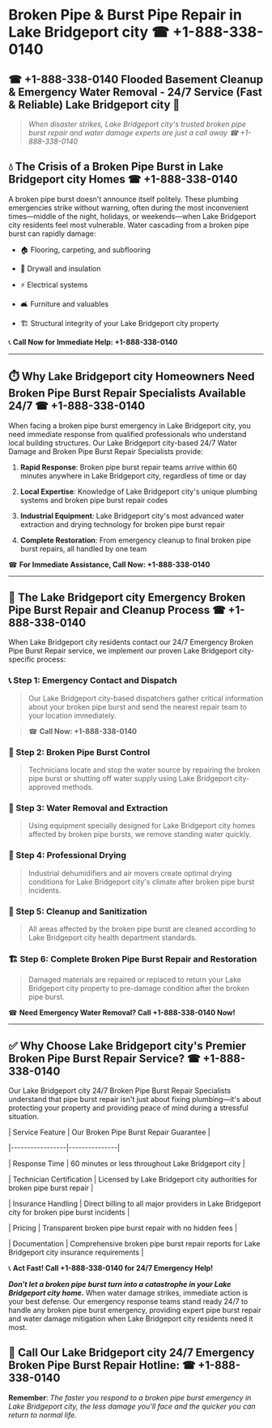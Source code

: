 # Broken Pipe & Burst Pipe Repair in Lake Bridgeport city ☎ +1-888-338-0140  
## ☎ +1-888-338-0140 Flooded Basement Cleanup & Emergency Water Removal - 24/7 Service (Fast & Reliable) Lake Bridgeport city 🚨  

> *When disaster strikes, Lake Bridgeport city's trusted broken pipe burst repair and water damage experts are just a call away ☎ +1-888-338-0140*  

## 💧 The Crisis of a Broken Pipe Burst in Lake Bridgeport city Homes ☎ +1-888-338-0140  

A broken pipe burst doesn't announce itself politely. These plumbing emergencies strike without warning, often during the most inconvenient times—middle of the night, holidays, or weekends—when Lake Bridgeport city residents feel most vulnerable. Water cascading from a broken pipe burst can rapidly damage:  

* 🏠 Flooring, carpeting, and subflooring  
* 🧱 Drywall and insulation  
* ⚡ Electrical systems  
* 🛋️ Furniture and valuables  
* 🏗️ Structural integrity of your Lake Bridgeport city property  

📞 **Call Now for Immediate Help: +1-888-338-0140**  

---  

## ⏱️ Why Lake Bridgeport city Homeowners Need Broken Pipe Burst Repair Specialists Available 24/7 ☎ +1-888-338-0140  

When facing a broken pipe burst emergency in Lake Bridgeport city, you need immediate response from qualified professionals who understand local building structures. Our Lake Bridgeport city-based 24/7 Water Damage and Broken Pipe Burst Repair Specialists provide:  

1. **Rapid Response**: Broken pipe burst repair teams arrive within 60 minutes anywhere in Lake Bridgeport city, regardless of time or day  
2. **Local Expertise**: Knowledge of Lake Bridgeport city's unique plumbing systems and broken pipe burst repair codes  
3. **Industrial Equipment**: Lake Bridgeport city's most advanced water extraction and drying technology for broken pipe burst repair  
4. **Complete Restoration**: From emergency cleanup to final broken pipe burst repairs, all handled by one team  

☎ **For Immediate Assistance, Call Now: +1-888-338-0140**  

---  

## 🔧 The Lake Bridgeport city Emergency Broken Pipe Burst Repair and Cleanup Process ☎ +1-888-338-0140  

When Lake Bridgeport city residents contact our 24/7 Emergency Broken Pipe Burst Repair service, we implement our proven Lake Bridgeport city-specific process:  

### 📞 Step 1: Emergency Contact and Dispatch  
> Our Lake Bridgeport city-based dispatchers gather critical information about your broken pipe burst and send the nearest repair team to your location immediately.  
> ☎ **Call Now: +1-888-338-0140**  

### 🚿 Step 2: Broken Pipe Burst Control  
> Technicians locate and stop the water source by repairing the broken pipe burst or shutting off water supply using Lake Bridgeport city-approved methods.  

### 🌊 Step 3: Water Removal and Extraction  
> Using equipment specially designed for Lake Bridgeport city homes affected by broken pipe bursts, we remove standing water quickly.  

### 💨 Step 4: Professional Drying  
> Industrial dehumidifiers and air movers create optimal drying conditions for Lake Bridgeport city's climate after broken pipe burst incidents.  

### 🧼 Step 5: Cleanup and Sanitization  
> All areas affected by the broken pipe burst are cleaned according to Lake Bridgeport city health department standards.  

### 🏗️ Step 6: Complete Broken Pipe Burst Repair and Restoration  
> Damaged materials are repaired or replaced to return your Lake Bridgeport city property to pre-damage condition after the broken pipe burst.  

☎ **Need Emergency Water Removal? Call +1-888-338-0140 Now!**  

---  

## ✅ Why Choose Lake Bridgeport city's Premier Broken Pipe Burst Repair Service? ☎ +1-888-338-0140  

Our Lake Bridgeport city 24/7 Broken Pipe Burst Repair Specialists understand that pipe burst repair isn't just about fixing plumbing—it's about protecting your property and providing peace of mind during a stressful situation.  

| Service Feature | Our Broken Pipe Burst Repair Guarantee |  
|-----------------|---------------|  
| Response Time | 60 minutes or less throughout Lake Bridgeport city |  
| Technician Certification | Licensed by Lake Bridgeport city authorities for broken pipe burst repair |  
| Insurance Handling | Direct billing to all major providers in Lake Bridgeport city for broken pipe burst incidents |  
| Pricing | Transparent broken pipe burst repair with no hidden fees |  
| Documentation | Comprehensive broken pipe burst repair reports for Lake Bridgeport city insurance requirements |  

📞 **Act Fast! Call +1-888-338-0140 for 24/7 Emergency Help!**  

***Don't let a broken pipe burst turn into a catastrophe in your Lake Bridgeport city home.*** When water damage strikes, immediate action is your best defense. Our emergency response teams stand ready 24/7 to handle any broken pipe burst emergency, providing expert pipe burst repair and water damage mitigation when Lake Bridgeport city residents need it most.  

## 📱 Call Our Lake Bridgeport city 24/7 Emergency Broken Pipe Burst Repair Hotline: ☎ +1-888-338-0140  

**Remember**: *The faster you respond to a broken pipe burst emergency in Lake Bridgeport city, the less damage you'll face and the quicker you can return to normal life.*